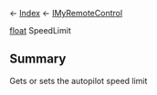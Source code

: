 ← [Index](Api-Index) ← [IMyRemoteControl](Sandbox.ModAPI.Ingame.IMyRemoteControl)

[float](System.Single) SpeedLimit

## Summary

Gets or sets the autopilot speed limit

